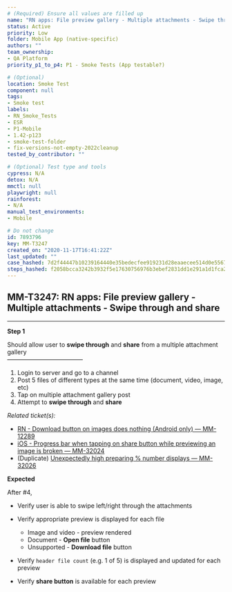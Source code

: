 ```yaml
---
# (Required) Ensure all values are filled up
name: "RN apps: File preview gallery - Multiple attachments - Swipe through and share"
status: Active
priority: Low
folder: Mobile App (native-specific)
authors: ""
team_ownership:
- QA Platform
priority_p1_to_p4: P1 - Smoke Tests (App testable?)

# (Optional)
location: Smoke Test
component: null
tags:
- Smoke test
labels:
- RN_Smoke_Tests
- ESR
- P1-Mobile
- 1.42-p123
- smoke-test-folder
- fix-versions-not-empty-2022cleanup
tested_by_contributor: ""

# (Optional) Test type and tools
cypress: N/A
detox: N/A
mmctl: null
playwright: null
rainforest:
- N/A
manual_test_environments:
- Mobile

# Do not change
id: 7893796
key: MM-T3247
created_on: "2020-11-17T16:41:22Z"
last_updated: ""
case_hashed: 7d2f44447b10239164440e35bedecfee919231d28eaaecee514d0e5567198640460930e257972962de75cce5263fd25f
steps_hashed: f2058bcca3242b3932f5e17630756976b3ebef2831dd1e291a1d1fca2f97d055d7c7792db5b06c42c361a34957081f83
---
```


<!-- (Auto-generated) Based on frontmatter's "key" and "name" -->

## MM-T3247: RN apps: File preview gallery - Multiple attachments - Swipe through and share

---

**Step 1**

Should allow user to **swipe through** and **share** from a multiple attachment gallery\
–––––––––––––––––––––––––

1. Login to server and go to a channel
2. Post 5 files of different types at the same time (document, video, image, etc)
3. Tap on multiple attachment gallery post
4. Attempt to **swipe through** and **share**

_Related ticket(s):_

- [RN - Download button on images does nothing (Android only) — MM-12289](https://mattermost.atlassian.net/browse/MM-12289)
- [iOS - Progress bar when tapping on share button while previewing an image is broken — MM-32024](https://mattermost.atlassian.net/browse/MM-32024)
- (Duplicate) [Unexpectedly high preparing % number displays — MM-32026](https://mattermost.atlassian.net/browse/MM-32026)

**Expected**

After #4,

- Verify user is able to swipe left/right through the attachments

- Verify appropriate preview is displayed for each file

  - Image and video - preview rendered
  - Document - **Open file** button
  - Unsupported - **Download file** button

- Verify `header file count` (e.g. 1 of 5) is displayed and updated for each preview

- Verify **share button** is available for each preview
